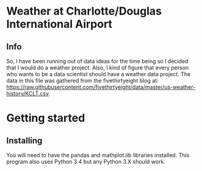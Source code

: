 # Weather at Charlotte/Douglas International Airport 
## Info 

So, I have been running out of data ideas for the time being so I decided that I would do a weather project. Also, I kind of figure that every person who wants to be a data scientist should have a weather data project. 
The data in this file was gathered from the fivethirtyeight blog at: https://raw.githubusercontent.com/fivethirtyeight/data/master/us-weather-history/KCLT.csv. 

# Getting started
## Installing 

You will need to have the pandas and mathplot.lib libraries installed. This program also uses Python 3.4 but any Python 3.X should work. 